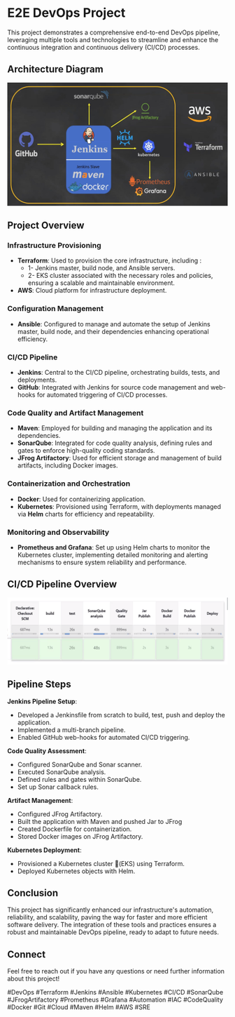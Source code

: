 
# E2E DevOps Project

This project demonstrates a comprehensive end-to-end DevOps pipeline, leveraging multiple tools and technologies to streamline and enhance the continuous integration and continuous delivery (CI/CD) processes.

## Architecture Diagram
![E2E DevOps Project Architecture](./ttrend-project.png)

## Project Overview

### Infrastructure Provisioning

- **Terraform**: Used to provision the core infrastructure, including :
   - 1- Jenkins master, build node, and Ansible servers. 
   - 2- EKS cluster associated with the necessary roles and policies, ensuring a scalable and maintainable environment.
- **AWS**: Cloud platform for infrastructure deployment.

### Configuration Management

- **Ansible**: Configured to manage and automate the setup of Jenkins master, build node, and their dependencies enhancing operational efficiency.

### CI/CD Pipeline

- **Jenkins**: Central to the CI/CD pipeline, orchestrating builds, tests, and deployments.
- **GitHub**: Integrated with Jenkins for source code management and web-hooks for automated triggering of CI/CD processes.

### Code Quality and Artifact Management

- **Maven**: Employed for building and managing the application and its dependencies.
- **SonarQube**: Integrated for code quality analysis, defining rules and gates to enforce high-quality coding standards.
- **JFrog Artifactory**: Used for efficient storage and management of build artifacts, including Docker images.


### Containerization and Orchestration

- **Docker**: Used for containerizing application.
- **Kubernetes**: Provisioned using Terraform, with deployments managed via **Helm** charts for efficiency and repeatability.

### Monitoring and Observability

- **Prometheus and Grafana**: Set up using Helm charts to monitor the Kubernetes cluster, implementing detailed monitoring and alerting mechanisms to ensure system reliability and performance.


## CI/CD Pipeline Overview

![Full CI/CD Pipeline](./Full-CI-CD-pipeline.png)
## Pipeline Steps


   **Jenkins Pipeline Setup**:
   - Developed a Jenkinsfile from scratch to build, test, push and deploy the application. 
   - Implemented a multi-branch pipeline.
   - Enabled GitHub web-hooks for automated CI/CD triggering.

   **Code Quality Assessment**:
   - Configured SonarQube and Sonar scanner.
   - Executed SonarQube analysis.
   - Defined rules and gates within SonarQube.
   - Set up Sonar callback rules.

   **Artifact Management**:
   - Configured JFrog Artifactory.
   - Built the application with Maven and pushed Jar to JFrog
   - Created Dockerfile for containerization.
   - Stored Docker images on JFrog Artifactory.

   **Kubernetes Deployment**:
   - Provisioned a Kubernetes cluster (ُEKS) using Terraform.
   - Deployed Kubernetes objects with Helm.

## Conclusion

This project has significantly enhanced our infrastructure's automation, reliability, and scalability, paving the way for faster and more efficient software delivery. The integration of these tools and practices ensures a robust and maintainable DevOps pipeline, ready to adapt to future needs.

## Connect

Feel free to reach out if you have any questions or need further information about this project!

#DevOps #Terraform #Jenkins #Ansible #Kubernetes #CI/CD #SonarQube #JFrogArtifactory #Prometheus #Grafana #Automation #IAC #CodeQuality #Docker #Git #Cloud #Maven #Helm #AWS #SRE